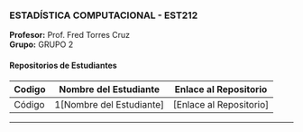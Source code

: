 

### ESTADÍSTICA COMPUTACIONAL - EST212
**Profesor:** Prof. Fred Torres Cruz  
**Grupo:** GRUPO 2

#### Repositorios de Estudiantes
| Codigo | Nombre del Estudiante | Enlace al Repositorio |
|--------------|-------------|-----------------|
| Código|1[Nombre del Estudiante] | [Enlace al Repositorio] |

---
